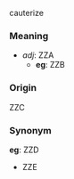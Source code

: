 cauterize
### Meaning
+ _adj_: ZZA
	+ __eg__: ZZB

### Origin

ZZC

### Synonym

__eg__: ZZD

+ ZZE


